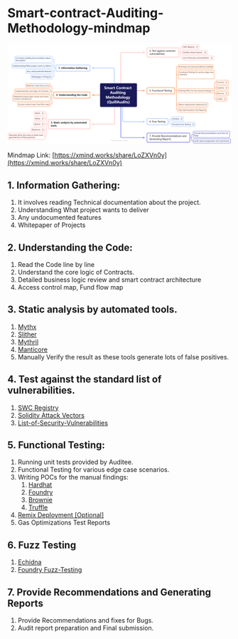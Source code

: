 # Smart-contract-Auditing-Methodology-mindmap

![Untitled](data/mindmap.png)

Mindmap Link: [https://xmind.works/share/LoZXVn0y](https://xmind.works/share/LoZXVn0y)


## 1. Information Gathering:

1. It involves reading Technical documentation about the project. 
2. Understanding What project wants to deliver
3. Any undocumented features
4. Whitepaper of Projects

## 2. Understanding the Code:

1. Read the Code line by line
2. Understand the core logic of Contracts.
3. Detailed business logic review and smart contract architecture
4. Access control map, Fund flow map

## 3.  Static analysis by automated tools.

1. [Mythx](https://mythx.io/)
2. [Slither](https://github.com/crytic/slither)
3. [Mythril](https://github.com/ConsenSys/mythril)
4. [Manticore](https://github.com/trailofbits/manticore)
5. Manually Verify the result as these tools generate lots of false positives.

## 4. Test against the standard list of vulnerabilities.

1. [SWC Registry](https://swcregistry.io/)
2. [Solidity Attack Vectors](https://github.com/Quillhash/Solidity-Attack-Vectors)
3. [List-of-Security-Vulnerabilities](https://github.com/runtimeverification/verified-smart-contracts/wiki/List-of-Security-Vulnerabilities) 

## 5. Functional Testing:

1. Running unit tests provided by Auditee.
2. Functional Testing for various edge case scenarios.
3. Writing POCs for the manual findings:
    1. [Hardhat](https://hardhat.org/hardhat-runner/docs/getting-started#overview)
    2. [Foundry](https://github.com/foundry-rs/foundry)
    3. [Brownie](https://eth-brownie.readthedocs.io/en/stable/)
    4. [Truffle](https://trufflesuite.com/)
4. [Remix Deployment [Optional]](https://remix.ethereum.org/)
5. Gas Optimizations Test Reports

## 6. F****uzz Testing****

1. [Echidna](https://github.com/crytic/echidna)
2. [Foundry Fuzz-Testing](https://book.getfoundry.sh/forge/fuzz-testing)

## 7. Provide Recommendations and Generating Reports

1. Provide Recommendations and fixes for Bugs.
2. Audit report preparation and Final submission.
